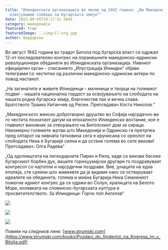 ```yaml
---
title: "Илинденската организација во писмо од 1942 година: „Во Македонија
  извојувавме слобода за бугарската земја“"
date: 2023-09-05T19:17:51.584Z
category: македонија
featured: true
featuredImage: ../img/il-org.jpg
author: Вардарски
---
```

Во август 1942 година во градот Битола под бугарска власт се одржал 12-от последователен конгрес на поранешните македонско-едрински револуционери обединети во Илинденската организација. Нивниот официјален орган - списанието „Илустрација Илинден“ објави телеграми со честитки од различни македонско-одрински актери по повод настанот.

„На загинатите и живите Илинденци - маченици и творци на големиот подвиг - нашата национална гордост за освојувањето на слободата на нашата родна бугарска земја, благочестив лак и вечна слава.
Братството Траико Китанчев од Ресен.
Претседавач Коста Николов.“

„Македонското женско добротворно друштво во Софија најсрдечно ви го честита познатиот датум на епохалното Илинденско востание, кое е главниот виновник за отворањето на Битолскиот дом за сираци. Неизмерно големите жртви што Македонија и Одринско ги претрпеа пред олтарот на нивната татковина сега е крунисана со ореолот на слободата Нека е Бугарија силна и да остане голема во сите векови!
Претседавач: Олга Радева“

„Од здолништата на легендарните Пирин и Рила, каде со векови беснее бугарскиот борбен дух, вашите горноџумајски другари го поздравуваат конгресот со најтопли и најсрдечни поздрави. Вие, јунаците на една епопеја, сте среќни што живеевте да ја видиме како се остваруваат идеалите на обединета, голема и моќна Бугарија.Нека Семоќниот помогне идниот конгрес да се одржи во Солун, кралицата на Белото Море, колевката на словенско-бугарската култура и просветителството.
За Илинденци: Ѓорчо поп Ангелов“

![](../img/il-org1.png)

![](../img/il-org2.png)

![](../img/il-org3.png)

Повеќе на следниов линк: [www.strumski.com](https://www.strumski.com/books/Pozdavi_do_Ilindentzi_na_Kogresa_im_v_Bitolja.pdf)